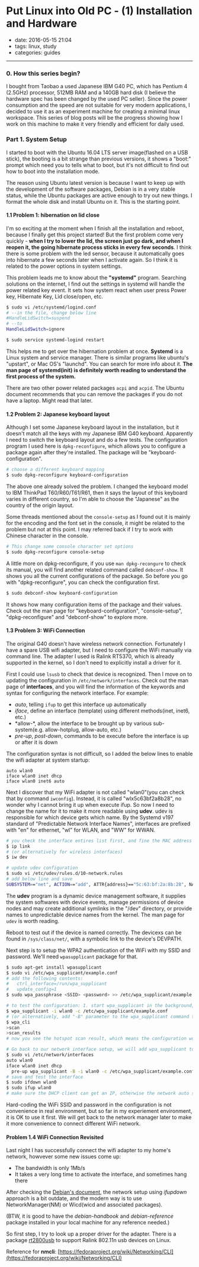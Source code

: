 # Put Linux into Old PC - (1) Installation and Hardware

- date: 2016-05-15 21:04
- tags: linux, study
- categories: guides
-----------------------------

### 0. How this series begin?

I bought from Taobao a used Japanese IBM G40 PC, which has Pentium 4 (2.5GHz) processor, 512MB RAM and a 140GB hard disk (I believe the hardware spec has been changed by the used PC seller). Since the power consumption and the speed are not suitable for very modern applications, I decided to use it as an experiment machine for creating a minimal linux workspace. This series of blog posts will be the progress showing how I work on this machine to make it very friendly and efficient for daily used.

### Part 1. System Setup

I started to boot with the Ubuntu 16.04 LTS server image(flashed on a USB stick), the booting is a bit strange than previous versions, it shows a "boot:" prompt which need you to tells what to boot, but it's not difficult to find out how to boot into the installation mode.

The reason using Ubuntu latest version is because I want to keep up with the development of the software packages, Debian is in a very stable status, while the Ubuntu packages are active enough to try out new things. I format the whole disk and install Ubuntu on it. This is the starting point.

#### 1.1 Problem 1: hibernation on lid close

I'm so exciting at the moment when I finish all the installation and reboot, because I finally get this project started! But the first problem come very quickly - **when I try to lower the lid, the screen just go dark, and when I reopen it, the going hibernate process sticks in every few seconds**. I think there is some problem with the led sensor, because it automatically goes into hibernate a few seconds later when I activate again. So I think it is related to the power options in system settings.

This problem leads me to know about the **"systemd"** program. Searching solutions on the internet, I find out the settings in systemd will handle the power related key event. It sets how system react when user press Power key, Hibernate Key, Lid close/open, etc.

```bash
$ sudo vi /etc/systemd/logind.conf
# --in the file, change below line
#HandleLidSwitch=suspend
# --to
HandleLidSwitch=ignore

$ sudo service systemd-logind restart

```

This helps me to get over the hibernation problem at once. **Systemd** is a Linux system and service manager. There is similar programs like ubuntu's "upstart", or Mac OS's "launchd". You can search for more info about it. **The man page of systemd(init) is definitely worth reading to understand the first process of the system.**

There are two other power related packages ```acpi``` and ```acpid```. The Ubuntu document recommends that you can remove the packages if you do not have a laptop. Might read that later.

#### 1.2 Problem 2: Japanese keyboard layout
 
Although I set some Japanese keyboard layout in the installation, but it doesn't match all the keys with my Japanese IBM G40 keyboard. Apparently I need to switch the keyboard layout and do a few tests. The configuration program I used here is ```dpkg-reconfigure```, which allows you to configure a package again after they're installed. The package will be "keyboard-configuration".

```bash
# choose a different keyboard mapping
$ sudo dpkg-reconfigure keyboard-configuration
```

The above one already solved the problem. I changed the keyboard model to IBM ThinkPad T60/R60/T61/R61, then it says the layout of this keyboard varies in different country, so I'm able to choose the "Japanese" as the country of the origin layout. 

Some threads mentioned about the ```console-setup``` as I found out it is mainly for the encoding and the font set in the console, it might be related to the problem but not at this point. I may referred back if I try to work with Chinese character in the console.

```bash
# This change some console character set options
$ sudo dpkg-reconfigure console-setup
```
A little more on dpkg-reconfigure, if you use ```man dpkg-recongure``` to check its manual, you will find another related command called ```debconf-show```. It shows you all the current configurations of the package. So before you go with "dpkg-reconfigure", you can check the configuration first.

```bash
$ sudo debconf-show keyboard-configuration
```
It shows how many configuration items of the package and their values. Check out the man page for "keyboard-configuration", "console-setup", "dpkg-reconfigure" and "debconf-show" to explore more.


#### 1.3 Problem 3: WiFi Connection

The original G40 doesn't have wireless network connection. Fortunately I have a spare USB wifi adapter, but I need to configure the WiFi manually via command line. The adapter I used is Ralink RT5370, which is already supported in the kernel, so I don't need to explicitly install a driver for it.

First I could use ```lsusb``` to check that device is recognized. Then I move on to updating the configuration in ```/etc/network/interfaces```. Check out the man page of **interfaces**, and you will find the information of the keywords and syntax for configuring the network interface. For example:

*	*auto*, telling ```ifup``` to get this interface up automatically
*	*iface*, define an interface (template) using different methods(inet, inet6, etc.)
*	*allow-\*, allow the interface to be brought up by various sub-system(e.g. allow-hotplug, allow-auto, etc.)
*	*pre-up*, *post-down*, commands to be execute before the interface is up or after it is down

	
The configuration syntax is not difficult, so I added the below lines to enable the wifi adapter at system startup:

```
auto wlan0
iface wlan0 inet dhcp
iface wlan0 inet6 auto
```

Next I discover that my WiFi adapter is not called "wlan0"(you can check that by command ```iwconfig```). Instead, it is called "wlx5c63bf2a8b28", no wonder why I cannot bring it up when execute ifup. So now I need to change the name for it to make it more readable using **udev**. udev is responsible for which device gets which name. By the Systemd v197 standard of "Predictable Network Interface Names", interfaces are prefixed with "en" for ethernet, "wl" for WLAN, and "WW" for WWAN. 

```bash
# you check the interface entires list first, and fine the MAC address we'll need in udev
$ ip link
# (or alternatively for wireless interfaces)
$ iw dev

# update udev configuration
$ sudo vi /etc/udev/rules.d/10-network.rules
# add below line and save
SUBSYSTEM=="net", ACTION=="add", ATTR{address}=="5c:63:bf:2a:8b:28", NAME="wlan0"

```

The **udev** program is a dynamic device management software, it supplies the system softwares with device events, manage permissions of device nodes and may create additional symlinks in the "/dev" directory, or provide names to unpredictable device names from the kernel. The man page for ```udev``` is worth reading.

Reboot to test out if the device is named correctly. The devicexs can be found in ```/sys/class/net/```, with a symbolic link to the device's DEVPATH.

Next step is to setup the WPA2 authentication of the WiFi with my SSID and password. We'll need ```wpasupplicant``` package for that.

```bash
$ sudo apt-get install wpasupplicant
$ sudo vi /etc/wpa_supplicant/example.conf
# add the following contents:
#	ctrl_interface=/run/wpa_supplicant
#	update_config=1
$ sudo wpa_passphrase <SSID> <password> >> /etc/wpa_supplicant/example.conf

# to test the configuration: 1. start wpa_supplicant in the background, 2. use wpa_cli to interactive with the interface
$ wpa_supplicant -i wlan0 -c /etc/wpa_supplicant/example.conf
# (or alternatively, add "-B" parameter to the wpa_supplicant command to make it run as a daemon in the background, then use "wpa_cli" to work interactively)
$ wpa_cli
>scan
>scan_results
# now you see the hotspot scan result, which means the configuration work

# Go back to our network interface setup, we will add wpa_supplicant to it
$ sudo vi /etc/network/interfaces
auto wlan0
iface wlan0 inet dhcp
  pre-up wpa_supplicant -B -i wlan0 -c /etc/wpa_supplicant/example.conf
# save and test the interface
$ sudo ifdown wlan0
$ sudo ifup wlan0
# make sure the DHCP client can get an IP, otherwise the network auto start process in boot up might hang for 5 minutes to get the network...

```

Hard-coding the WiFi SSID and password in the configuration is not convenience in real environment, but so far in my experiement environment, it is OK to use it first. We will get back to the network manager later to make it more convenience to connect different WiFi network.

#### Problem 1.4 WiFi Connection Revisited

Last night I has successfully connect the wifi adapter to my home's network, howvever some new issues come up:

*	The bandwidth is only 1Mb/s
*	It takes a very long time to activate the interface, and sometimes hang there

After checking the [Debian's document](https://www.debian.org/doc/manuals/debian-reference/ch05.en.html), the network setup using *ifupdown* approach is a bit outdate, and the modern way is to use NetworkManager(NM) or Wicd(wicd and associated packages). 

(BTW, it is good to have the *debian-handbook* and *debian-reference* package installed in your local machine for any reference needed.)

So first step, I try to look up a proper driver for the adapter. There is a package [rt2800usb](https://wiki.debian.org/rt2800usb) to support Ralink 802.11n usb devices on Linux.


Reference for **nmcli**: [https://fedoraproject.org/wiki/Networking/CLI](https://fedoraproject.org/wiki/Networking/CLI)


 
